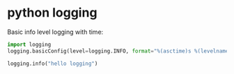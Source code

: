# python logging

Basic info level logging with time:

```python
import logging
logging.basicConfig(level=logging.INFO, format="%(asctime)s %(levelname)s %(message)s")

logging.info("hello logging")
```
